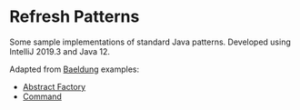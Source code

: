 # Refresh Patterns
Some sample implementations of standard Java patterns. Developed using IntelliJ 2019.3 and Java 12.

Adapted from [Baeldung](https://www.baeldung.com/) examples:
- [Abstract Factory](https://www.baeldung.com/java-abstract-factory-pattern)
- [Command](https://www.baeldung.com/java-command-pattern)
